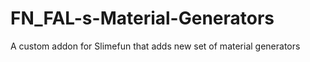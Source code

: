 # FN_FAL-s-Material-Generators
A custom addon for Slimefun that adds new set of material generators
